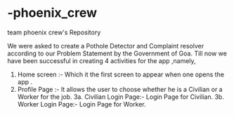 # -phoenix_crew
team phoenix crew's Repository


We were asked to create a Pothole Detector and Complaint resolver according to our Problem Statement by the Government of Goa.
Till now we have been successful in creating 4 activities for the app ,namely, 
1.	Home screen :- Which it the first screen to appear when one opens the app .
2.	Profile Page :- It allows the user to choose whether he is a Civilian or a Worker for the job.
3a. Civilian Login Page:- Login Page for Civilian.
3b. Worker Login Page:- Login Page for Worker.
